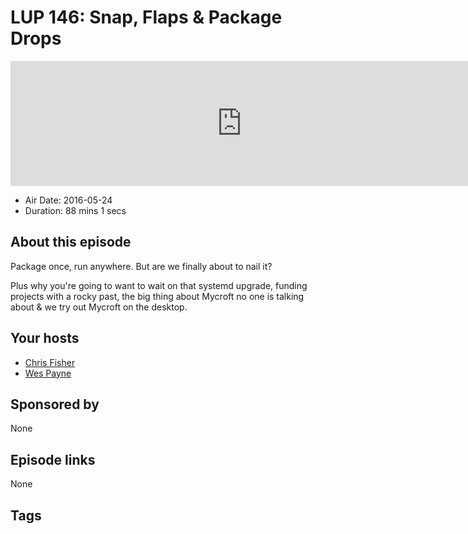 # LUP 146: Snap, Flaps & Package Drops

<iframe src="https://player.fireside.fm/v2/RUkczH-V+NR9zRJgT?theme=dark" width="740" height="200" frameborder="0" scrolling="no"></iframe>

* Air Date: 2016-05-24
* Duration: 88 mins 1 secs

## About this episode

Package once, run anywhere. But are we finally about to nail it? 

Plus why you're going to want to wait on that systemd upgrade, funding projects with a rocky past, the big thing about Mycroft no one is talking about & we try out Mycroft on the desktop.

## Your hosts
* [Chris Fisher](https://linuxunplugged.com/hosts/chrislas)
* [Wes Payne](https://linuxunplugged.com/hosts/wes)

## Sponsored by

None



## Episode links

None



## Tags

